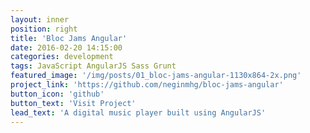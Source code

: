 ```yaml
---
layout: inner
position: right
title: 'Bloc Jams Angular'
date: 2016-02-20 14:15:00
categories: development
tags: JavaScript AngularJS Sass Grunt
featured_image: '/img/posts/01_bloc-jams-angular-1130x864-2x.png'
project_link: 'https://github.com/neginmhg/bloc-jams-angular'
button_icon: 'github'
button_text: 'Visit Project'
lead_text: 'A digital music player built using AngularJS'
---
```

